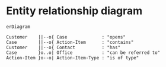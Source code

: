 ﻿# Entity relationship diagram

```mermaid
erDiagram

Customer    ||--o{ Case             : "opens"
Case        ||--o{ Action-Item      : "contains"
Customer    ||--o{ Contact          : "has"
Case        }o..o| Office           : "can be referred to"
Action-Item }o--o| Action-Item-Type : "is of type"
```
